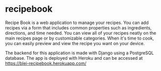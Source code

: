 # recipebook

Recipe Book is a web application to manage your recipes. You can add recipes via a form that includes common properties such as ingredients, directions, and time needed. You can view all of your recipes neatly on the main recipes page or by customizable categories. When it's time to cook, you can easily preview and view the recipe you want on your device.

The backend for this application is made with Django using a PostgreSQL database. The app is deployed with Heroku and can be accessed at https://blei-recipebook.herokuapp.com/
